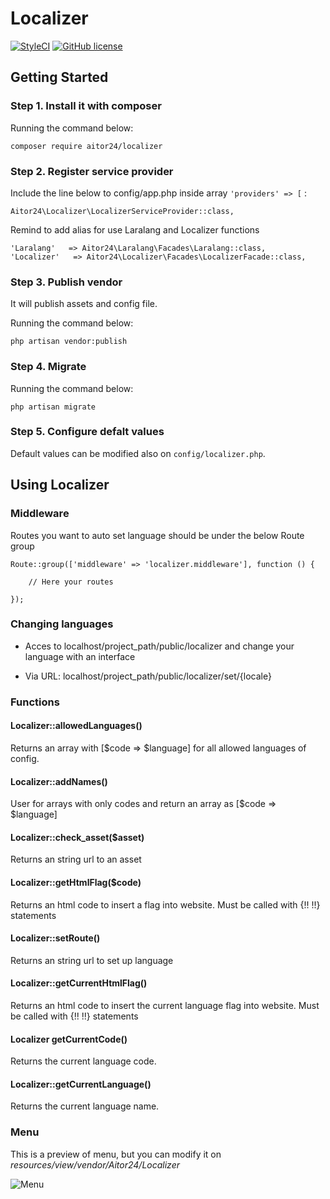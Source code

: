 # Localizer

[![StyleCI](https://styleci.io/repos/74991261/shield?branch=master)](https://styleci.io/repos/74991261)
[![GitHub license](https://img.shields.io/github/license/24aitor/localizer.svg?style=flat-square)](https://raw.githubusercontent.com/24aitor/localizer/master/LICENSE)

## Getting Started

### Step 1. Install it with composer

Running the command below:

```
composer require aitor24/localizer
```

### Step 2. Register service provider

Include the line below to config/app.php inside array `'providers' => [` :

```
Aitor24\Localizer\LocalizerServiceProvider::class,
```

Remind to add alias for use Laralang and Localizer functions

```
'Laralang'   => Aitor24\Laralang\Facades\Laralang::class,
'Localizer'   => Aitor24\Localizer\Facades\LocalizerFacade::class,
```

### Step 3. Publish vendor

It will publish assets and config file.

Running the command below:

```
php artisan vendor:publish
```

### Step 4. Migrate


Running the command below:

```
php artisan migrate
```


### Step 5. Configure defalt values

Default values can be modified also on `config/localizer.php`.

## Using Localizer

### Middleware

Routes you want to auto set language should be under the below Route group

```
Route::group(['middleware' => 'localizer.middleware'], function () {

    // Here your routes

});
```

### Changing languages

- Acces to localhost/project_path/public/localizer and change your language with an interface

- Via URL: localhost/project_path/public/localizer/set/{locale}

### Functions

#### Localizer::allowedLanguages()

Returns an array with [$code => $language] for all allowed languages of config.

#### Localizer::addNames()

User for arrays with only codes and return an array as [$code => $language]

#### Localizer::check_asset($asset)

Returns an string url to an asset

#### Localizer::getHtmlFlag($code)

Returns an html code to insert a flag into website. Must be called with {!! !!} statements

#### Localizer::setRoute()

Returns an string url to set up language

#### Localizer::getCurrentHtmlFlag()

Returns an html code to insert the current language flag into website. Must be called with {!! !!} statements

#### Localizer getCurrentCode()

Returns the current language code.

#### Localizer::getCurrentLanguage()

Returns the current language name.


### Menu

This is a preview of menu, but you can modify it on _resources/view/vendor/Aitor24/Localizer_

![Menu](http://i.imgur.com/taDghpt.png)
